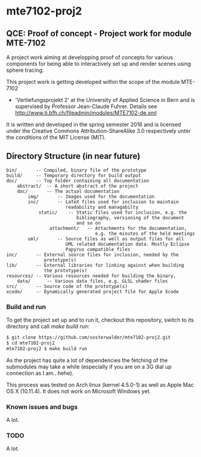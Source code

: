 # mte7102-proj2
## QCE: Proof of concept - Project work for module MTE-7102

A project work aiming at developping proof of concepts for various components for
being able to interactively set up and render scenes using sphere tracing.

This project work is getting developed within the scope of the module MTE-7102
- 'Vertiefungsprojekt 2' at the University of Applied Science in Bern
and is supervised by Professor Jean-Claude Fuhrer. Details see
http://www.ti.bfh.ch/fileadmin/modules/MTE7102-de.xml

It is written and developed in the spring semester 2016 and is licensed
under the Creative Commons Attribution-ShareAlike 3.0 respectively 
unter the conditions of the MIT License (MIT).

Directory Structure (in near future)
------------------------------------

    bin/       -- Compiled, binary file of the prototype
    build/     -- Temporary directory for build output
    doc/       -- Top folder containing all documentation
        abstract/  -- A short abstract of the project
        doc/       -- The actual documentation
            img/       -- Images used for the documentation
            inc/       -- LaTeX files used for inclusion to maintain
                          readability and managabilty
                static/    -- Static files used for inclusion, e.g. the
                              bibliography, versioning of the document
                              and so on
                    attachment/   -- Attachments for the documentation,
                                     e.g. the minutes of the held meetings
            uml/       -- Source files as well as output files for all
                          UML related documentation data. Mostly Eclipse
                          Papyrus compatible files
    inc/       -- External source files for inclusion, needed by the
                  prototype(s)
    lib/       -- External libraries for linking against when building
                  the prototype(s)
    resources/ -- Various resources needed for building the binary,
        data/      -- Various data files, e.g. GLSL shader files
    src/       -- Source code of the prototype(s)
    xcode/     -- Dynamically generated project file for Apple Xcode


### Build and run

To get the project set up and to run it, checkout this repository, switch to
its directory and call *make build run*:

```bash
$ git clone https://github.com/sosterwalder/mte7102-proj2.git
$ cd mte7102-proj2
mte7102-proj2 $ make build run
```

As the project has quite a lot of dependencies the fetching of the submodules
may take a while (especially if you are on a 3G dial up connection as I am..
hehe).

This process was tested on Arch linux (kernel 4.5.0-1) as well as Apple Mac OS
X (10.11.4). It does not work on Microsoft Windows yet.

### Known issues and bugs

A lot.

### TODO

A lot.

